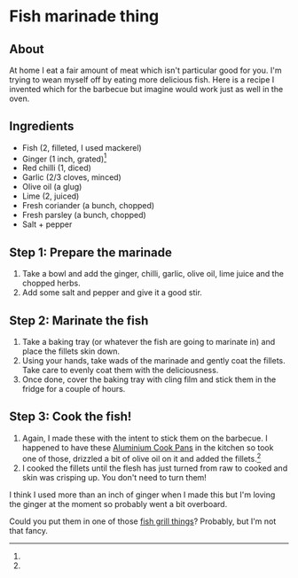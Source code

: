 # Fish marinade thing

## About

At home I eat a fair amount of meat which isn't particular good for you. I'm trying to wean myself off by eating more delicious fish. Here is a recipe I invented which for the barbecue but imagine would work just as well in the oven.

## Ingredients

* Fish (2, filleted, I used mackerel)
* Ginger (1 inch, grated)[^1]
* Red chilli (1, diced)
* Garlic (2/3 cloves, minced)
* Olive oil (a glug)
* Lime (2, juiced)
* Fresh coriander (a bunch, chopped)
* Fresh parsley (a bunch, chopped)
* Salt + pepper

## Step 1: Prepare the marinade

1. Take a bowl and add the ginger, chilli, garlic, olive oil, lime juice and the chopped herbs.
2. Add some salt and pepper and give it a good stir.

## Step 2: Marinate the fish

1. Take a baking tray (or whatever the fish are going to marinate in) and place the fillets skin down.
2. Using your hands, take wads of the marinade and gently coat the fillets. Take care to evenly coat them with the deliciousness.
3. Once done, cover the baking tray with cling film and stick them in the fridge for a couple of hours.

## Step 3: Cook the fish!

1. Again, I made these with the intent to stick them on the barbecue. I happened to have these [Aluminium Cook Pans](http://www.amazon.co.uk/Landmann-0249-Aluminium-Cook-Pans/dp/B000TAPAAQ/) in the kitchen so took one of those, drizzled a bit of olive oil on it and added the fillets.[^2]
2. I cooked the fillets until the flesh has just turned from raw to cooked and skin was crisping up. You don't need to turn them!

[^1]:
I think I used more than an inch of ginger when I made this but I'm loving the ginger at the moment so probably went a bit overboard.

[^2]:
Could you put them in one of those [fish grill things](http://www.amazon.co.uk/BBQ-Master-Fish-Basket/dp/B0030BN0GM/)? Probably, but I'm not that fancy.
